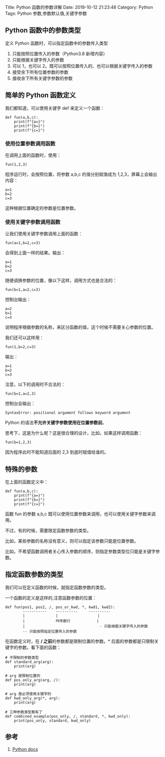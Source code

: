 Title: Python 函数的参数详解
Date: 2019-10-12 21:23:48
Category: Python
Tags: Python 参数,参数默认值,关键字参数

## Python 函数中的参数类型

定义 Python 函数时，可以指定函数中的参数传入类型

1. 只能按照位置传入的参数（Python3.8 新增内容）
2. 只能根据关键字传入的参数
3. 可以 1，也可以 2。既可以按照位置传入的、也可以根据关键字传入的参数
4. 接受余下所有位置参数的参数
5. 接收余下所有关键字参数的参数

## 简单的 Python 函数定义

我们都知道，可以使用关键字 def 来定义一个函数：

    def fun(a,b,c):
        print(f"{a=}")
        print(f"{b=}")
        print(f"{c=}")


### 使用位置参数调用函数

在调用上面的函数时，使用：

    fun(1,2,3)

程序运行时，会按照位置，将参数 a,b,c 的值分别赋值成为 1,2,3，屏幕上会输出内容：

    a=1
    b=2
    c=3

这种根据位置确定的参数是位置参数。

### 使用关键字参数调用函数

让我们使用关键字参数调用上面的函数：

    fun(a=1,b=2,c=3)

会得到上面一样的结果。输出：

    a=1
    b=2
    c=3

随便调换参数的位置，像以下这样，调用方式也是合法的：

    fun(b=1,a=2,c=3)

控制台输出：

    a=2
    b=1
    c=3

说明程序根据参数的名称，来区分函数的值，这个时候不需要关心参数的位置。

我们还可以这样用：

    fun(1,b=2,c=3)

输出：

    a=1
    b=2
    c=3

注意，以下的调用时不合法的：

    fun(b=1,a=2,3)

控制台会输出：

    SyntaxError: positional argument follows keyword argument

Python 的语法**不允许关键字参数使用在位置参数前**。

思考下，这是为什么呢？这是很合理的设计，比如，如果这样调用函数：

    fun(b=1,2,3)

因为程序此时不能知道后面的 2,3 到底时赋值给谁的。

## 特殊的参数

在上面的函数定义中：

    def fun(a,b,c):
        print(f"{a=}")
        print(f"{b=}")
        print(f"{c=}")

函数 fun 的参数 a,b,c 既可以使用位置参数来调用，也可以使用关键字参数来调用。

不过，有的时候，需要限定函数参数的类型。

比如，某些参数的名称没有意义，则可以指定该参数只能是位置参数。

比如，不希望函数调用者关心传入参数的顺序，则指定参数类型位只能是关键字参数。

## 指定函数参数的类型

我们可以在定义函数的时候，就指定函数参数的类型。

一个函数的定义是这样的,注意函数参数的位置：

    def fun(pos1, pos2, /, pos_or_kwd, *, kwd1, kwd2):
            -----------    ----------     ----------
            |              |                  |
            |              咋传都行            |
            |                                  - 只能根据关键字传入的参数
            -- 只能按照指定位置传入的参数

在函数定义时，在 **/ 之前**的参数都是限制位置的参数。* 后面的参数都是只限制关键字的参数。看下面的函数：

    # 不限制的参数类型
    def standard_arg(arg):
        print(arg)

    # arg 是限制位置的
    def pos_only_arg(arg, /):
        print(arg)

    # arg 是必须使用关键字的
    def kwd_only_arg(*, arg):
        print(arg)

    # 三种参数类型都有了
    def combined_example(pos_only, /, standard, *, kwd_only):
        print(pos_only, standard, kwd_only)

## 参考

1. [Python docs](https://docs.python.org/3.8/)